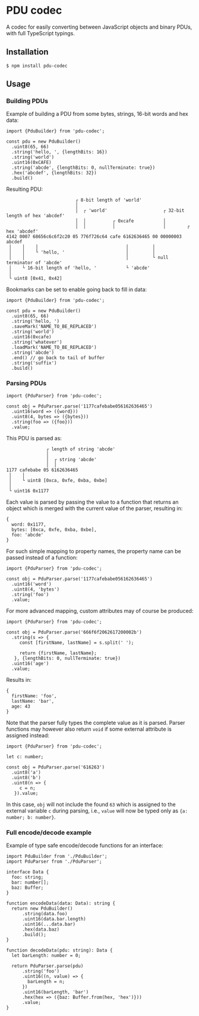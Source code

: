 # PDU codec
A codec for easily converting between JavaScript objects and binary PDUs, with full TypeScript typings.

## Installation

```
$ npm install pdu-codec
```
## Usage

### Building PDUs

Example of building a PDU from some bytes, strings, 16-bit words and hex data:

```
import {PduBuilder} from 'pdu-codec'; 

const pdu = new PduBuilder()
  .uint8(65, 66)
  .string('hello, ', {lengthBits: 16})
  .string('world')
  .uint16(0xCAFE)
  .string('abcde', {lengthBits: 0, nullTerminate: true})
  .hex('abcdef', {lengthBits: 32})
  .build()
```

Resulting PDU:
```
                          ┌ 8-bit length of 'world'
                          │
                          │  ┌ 'world'                     ┌ 32-bit length of hex 'abcdef'
                          │  │          ┌ 0xcafe           │
                          │  │          │                  │        ┌ hex 'abcdef'
4142 0007 68656c6c6f2c20 05 776f726c64 cafe 6162636465 00 00000003 abcdef
 │    │    │                                 │         │
 │    │    └ 'hello, '                       │         │
 │    │                                      │         └ null terminator of 'abcde'
 │    └ 16-bit length of 'hello, '           └ 'abcde'
 │
 └ uint8 [0x41, 0x42]
```

Bookmarks can be set to enable going back to fill in data:
```
import {PduBuilder} from 'pdu-codec'; 

const pdu = new PduBuilder()
  .uint8(65, 66)
  .string('hello, ')
  .saveMark('NAME_TO_BE_REPLACED')
  .string('world')
  .uint16(0xcafe)
  .string('whatever')
  .loadMark('NAME_TO_BE_REPLACED')
  .string('abcde')
  .end() // go back to tail of buffer
  .string('suffix')
  .build()
```

### Parsing PDUs

```
import {PduParser} from 'pdu-codec'; 

const obj = PduParser.parse('1177cafebabe056162636465')
  .uint16(word => ({word}))
  .uint8(4, bytes => ({bytes}))
  .string(foo => ({foo}))
  .value; 
```

This PDU is parsed as:

```
               ┌ length of string 'abcde'
               │
               │  ┌ string 'abcde'
               │  │
1177 cafebabe 05 6162636465
 │    │
 │    └ uint8 [0xca, 0xfe, 0xba, 0xbe]
 │
 └ uint16 0x1177
```

Each value is parsed by passing the value to a function that returns an object which is merged with the current value of the parser,
resulting in:

```
{
  word: 0x1177,
  bytes: [0xca, 0xfe, 0xba, 0xbe],
  foo: 'abcde'
}
```

For such simple mapping to property names, the property name can be passed instead of a function:

```
import {PduParser} from 'pdu-codec'; 

const obj = PduParser.parse('1177cafebabe056162636465')
  .uint16('word')
  .uint8(4, 'bytes')
  .string('foo')
  .value; 
```

For more advanced mapping, custom attributes may of course be produced:

```
import {PduParser} from 'pdu-codec'; 

const obj = PduParser.parse('666f6f2062617200002b')
  .string(s => {
     const [firstName, lastName] = s.split(' ');
     
     return {firstName, lastName};
   }, {lengthBits: 0, nullTerminate: true})
  .uint16('age')
  .value; 
```

Results in:

```
{
  firstName: 'foo',
  lastName: 'bar',
  age: 43
}
```

Note that the parser fully types the complete value as it is parsed.
Parser functions may however also return `void` if some external attribute is assigned instead:

```
import {PduParser} from 'pdu-codec'; 

let c: number;

const obj = PduParser.parse('616263')
  .uint8('a')
  .uint8('b')
  .uint8(n => {
     c = n;
   }).value; 

```

In this case, `obj` will not include the found `63` which is assigned to the external variable `c` during parsing, 
i.e., `value` will now be typed only as `{a: number; b: number}`.

### Full encode/decode example

Example of type safe encode/decode functions for an interface:

```
import PduBuilder from './PduBuilder';
import PduParser from './PduParser';

interface Data {
  foo: string;
  bar: number[];
  baz: Buffer;
}

function encodeData(data: Data): string {
  return new PduBuilder()
      .string(data.foo)
      .uint16(data.bar.length)
      .uint16(...data.bar)
      .hex(data.baz)
      .build();
}

function decodeData(pdu: string): Data {
  let barLength: number = 0;
  
  return PduParser.parse(pdu)
      .string('foo')
      .uint16((n, value) => {
        barLength = n;
      })
      .uint16(barLength, 'bar')
      .hex(hex => ({baz: Buffer.from(hex, 'hex')}))
      .value;
}
```